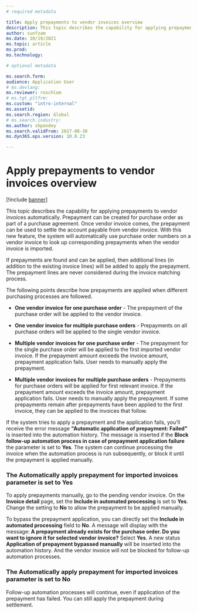 ```yaml
---
# required metadata

title: Apply prepayments to vendor invoices overview
description: This topic describes the capability for applying prepayments to vendor invoices automatically. 
author: sunfzam
ms.date: 10/19/2021
ms.topic: article
ms.prod: 
ms.technology: 

# optional metadata

ms.search.form:  
audience: Application User
# ms.devlang: 
ms.reviewer: roschlom
# ms.tgt_pltfrm: 
ms.custom: "intro-internal"
ms.assetid: 
ms.search.region: Global
# ms.search.industry: 
ms.author: shpandey
ms.search.validFrom: 2017-08-30
ms.dyn365.ops.version: 10.0.23

---
```


# Apply prepayments to vendor invoices overview

[!include [banner](../includes/banner.md)]

This topic describes the capability for applying prepayments to vendor invoices automatically. Prepayment can be created for purchase order as part of a purchase agreement. Once vendor invoice comes, the prepayment can be used to settle the account payable from vendor invoice. With this new feature, the system will automatically use purchase order numbers on a vendor invoice to look up corresponding prepayments when the vendor invoice is imported.

If prepayments are found and can be applied, then additional lines (in addition to the existing invoice lines) will be added to apply the prepayment. The prepayment lines are never considered during the invoice matching process.

The following points describe how prepayments are applied when different purchasing processes are followed. 

- **One vendor invoice for one purchase order** - The prepayment of the purchase order will be applied to the vendor invoice.

- **One vendor invoice for multiple purchase orders** - Prepayments on all purchase orders will be applied to the single vendor invoice.

- **Multiple vendor invoices for one purchase order** - The prepayment for the single purchase order will be applied to the first imported vendor invoice. If the prepayment amount exceeds the invoice amount, prepayment application fails. User needs to manually apply the prepayment. 

- **Multiple vendor invoices for multiple purchase orders** - Prepayments for purchase orders will be applied for first relevant invoice. If the prepayment amount exceeds the invoice amount, prepayment application fails. User needs to manually apply the prepayment. If some prepayments remain after prepayments have been applied to the first invoice,  they can be applied to the invoices that follow.

If the system tries to apply a prepayment and the application fails, you'll receive the error message **"Automatic application of prepayment: Failed"** is inserted into the automation history. The message is inserted if the **Block follow-up automation process in case of prepayment application failure** the parameter is set to **Yes**. The system can continue processing the invoice when the automation process is run subsequently, or block it until the prepayment is applied manually.

### The Automatically apply prepayment for imported invoices parameter is set to Yes 

To apply prepayments manually, go to the pending vendor invoice. On the **Invoice detail** page, set the **Include in automated processing** is set to **Yes**. Change the setting to **No** to allow the prepayment to be applied manually. 

To bypass the prepayment application, you can directly set the **Include in automated processing** field to **No**. A message will display with the message: **A prepayment already exists for the purchase order. Do you want to ignore it for selected vendor invoice?** Select **Yes**. A new status **Application of prepayment bypassed manually** will be inserted into the automation history. And the vendor invoice will not be blocked for follow-up automation processes.

### The Automatically apply prepayment for imported invoices parameter is set to No 

Follow-up automation processes will continue, even if application of the prepayment has failed. You can still apply the prepayment during settlement.
